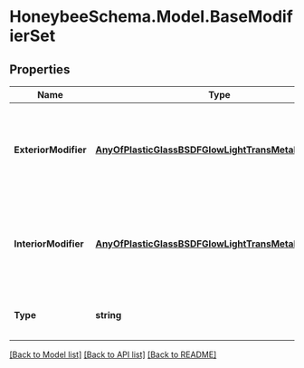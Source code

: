 
# HoneybeeSchema.Model.BaseModifierSet

## Properties

Name | Type | Description | Notes
------------ | ------------- | ------------- | -------------
**ExteriorModifier** | [**AnyOfPlasticGlassBSDFGlowLightTransMetalVoidMirror**](AnyOfPlasticGlassBSDFGlowLightTransMetalVoidMirror.md) | A radiance modifier object for faces with an Outdoors boundary condition. | [optional] 
**InteriorModifier** | [**AnyOfPlasticGlassBSDFGlowLightTransMetalVoidMirror**](AnyOfPlasticGlassBSDFGlowLightTransMetalVoidMirror.md) | A radiance modifier object for faces with a boundary condition other than Outdoors. | [optional] 
**Type** | **string** |  | [optional] [readonly] [default to "BaseModifierSet"]

[[Back to Model list]](../README.md#documentation-for-models)
[[Back to API list]](../README.md#documentation-for-api-endpoints)
[[Back to README]](../README.md)

